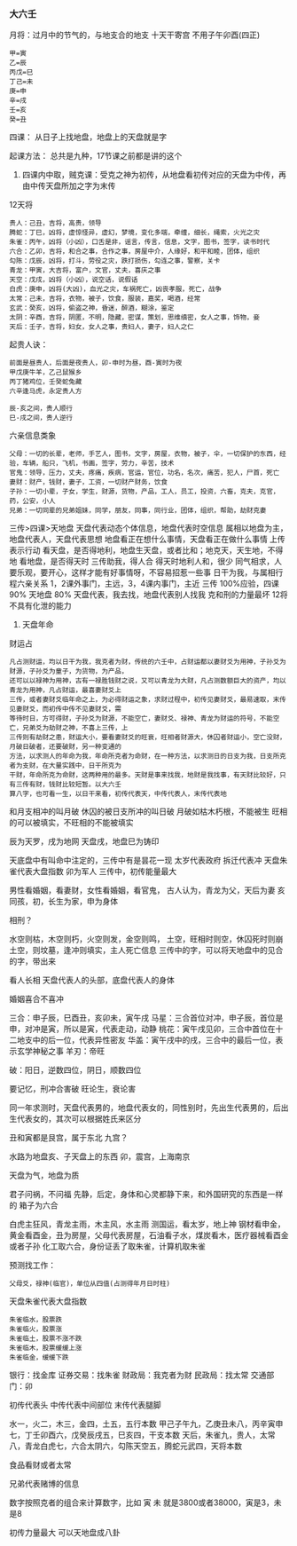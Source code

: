 ### 大六壬

月将：过月中的节气的，与地支合的地支
十天干寄宫 不用子午卯酉(四正)
```
甲=寅
乙=辰
丙戊=巳
丁己=未
庚=申
辛=戌
壬=亥
癸=丑
```

四课：
从日子上找地盘，地盘上的天盘就是字

起课方法：
总共是九种，17节课之前都是讲的这个
1. 四课内中取，贼克课：受克之神为初传，从地盘看初传对应的天盘为中传，再由中传天盘所加之字为末传

12天将
```
贵人：己丑，吉将，高贵，领导
腾蛇：丁巳，凶将，虚惊怪异，虚幻，梦境，变化多端，牵缠，细长，绳索，火光之灾
朱雀：丙午，凶将（小凶），口舌是非，谣言，传言，信息，文字，图书，签字，读书时代
六合：乙卯，吉将，和合之事，合作之事，房屋中介，人缘好，和平和睦，团体，组织
勾陈：戊辰，凶将，打斗，劳役之灾，跌打损伤，勾连之事，警察，关卡
青龙：甲寅，大吉将，富户，文官，丈夫，喜庆之事
天空：戊戌，凶将（小凶），说空话，说假话
白虎：庚申，凶将(大凶)，血光之灾，车祸死亡，凶丧孝服，死亡，战争
太常：己未，吉将，衣物，被子，饮食，服装，嘉奖，喝酒，经常
玄武：癸亥，凶将，偷盗之神，昏迷，醉酒，糊涂，鉴定
太阴：辛酉，吉将，阴匿，不明，隐藏，密谋，策划，思维缜密，女人之事，饰物，妾
天后：壬子，吉将，妇女，女人之事，贵妇人，妻子，妇人之仁
```

起贵人诀：
```
前面是昼贵人，后面是夜贵人，卯-申时为昼，酉-寅时为夜
甲戊庚牛羊，乙己鼠猴乡
丙丁猪鸡位，壬癸蛇兔藏
六辛逢马虎，永定贵人方

辰-亥之间，贵人顺行
巳-戌之间，贵人逆行
```

六亲信息类象
```
父母：一切的长辈，老师，手艺人，图书，文字，房屋，衣物，被子，伞，一切保护的东西，经验，车辆，船只，飞机，书画，签字，劳力，辛苦，技术
官鬼：领导，压力，丈夫，疼痛，疾病，官运，官位，功名，名次，痛苦，犯人，尸首，死亡
妻财：财产，钱财，妻子，工资，一切财产财务，饮食
子孙：一切小辈，子女，学生，财源，货物，产品，工人，员工，投资，六畜，克夫，克官，药，公安，小人
兄弟：一切同辈的兄弟姐妹，同学，朋友，同事，同行业，团体，组织，帮助，劫财克妻
```

三传>四课>天地盘
天盘代表动态个体信息，地盘代表时空信息
属相以地盘为主，地盘代表人，天盘代表思想
地盘看正在想什么事情，天盘看正在做什么事情
上传表示行动
看天盘，是否得地利，地盘生天盘，或者比和；地克天，天生地，不得地
看地盘，是否得天时
三传助我，得人合
得天时地利人和，很少
同气相求，人要乐观，要开心，这样才能有好事情呀，不容易招惹一些事
日干为我，与属相行程六亲关系
1，2课外事门，主远，3，4课内事门，主近
三传 100%应验，四课90% 天地盘 80%
天盘代表，我去找，地盘代表别人找我
克和刑的力量最坏
12将不具有化泄的能力
1. 天盘年命

财运占
```
凡占测财运，均以日干为我，我克者为财，传统的六壬中，占财运都以妻财爻为用神，子孙爻为财源，子孙爻为童子，为货物，为产品，
还可以以禄神为用神，古有一禄胜钱财之说，又可以青龙为大财，凡占测数额巨大的资产，均以青龙为用神，凡占财运，最喜妻财爻上
三传，或者妻财爻临年命之上，为必得财运之象，求财过程中，初传见妻财爻，最易速取，末传见妻财爻，而初传中传不见妻财爻，需
等待时日，方可得财，子孙爻为财源，不能空亡，妻财爻、禄神、青龙为财运的符号，不能空亡，兄弟爻为劫财之神，不喜上三传，上
三传则有劫财之患，财运大小，要看妻财爻的旺衰，旺相者财源大，休囚者财运小，空亡没财，月破日破者，还要破财，另一种变通的
方法，以求测人的年命为我，年命所克者为命财，在一种方法，以求测日的日支为我，日支所克者为支财，在大量实践中，日干所克为
干财，年命所克为命财，这两种用的最多。天财是事来找我，地财是我找事，有天财比较好，只有三传有财，钱财比较短暂。以大六壬
算八字，也可看一生，以日干来看，初传代表天，中传代表人，末传代表地
```

和月支相冲的叫月破
休囚的被日支所冲的叫日破
月破如枯木朽根，不能被生
旺相的可以被填实，不旺相的不能被填实

辰为天罗，戌为地网
天盘戌，地盘巳为铸印

天底盘中有叫命中注定的，三传中有是昙花一现
太岁代表政府
拆迁代表冲
天盘朱雀代表大盘指数
卯为军人
三传中，初传能量最大

男性看婚姻，看妻财，女性看婚姻，看官鬼，
古人认为，青龙为父，天后为妻
亥同孩，初，长生为家，申为身体

相刑？

水空则枯，木空则朽，火空则发，金空则鸣，
土空，旺相时则空，休囚死时则崩
土空，则坟墓，逢冲则填实，主人死亡信息
三传中的字，可以将天地盘中的见合的字，带出来

看人长相
天盘代表人的头部，底盘代表人的身体

婚姻喜合不喜冲

三合：申子辰，巳酉丑，亥卯未，寅午戌
马星：三合首位对冲，申子辰，首位是申，对冲是寅，所以是寅，代表走动，动静
桃花：寅午戌见卯，三合中首位在十二地支中的后一位，代表异性密友
华盖：寅午戌中的戌，三合中的最后一位，表示玄学神秘之事
羊刃：帝旺

破：阳日，逆数四位，阴日，顺数四位

要记忆，刑冲合害破
旺论生，衰论害

同一年求测时，天盘代表男的，地盘代表女的，同性别时，先出生代表男的，后出生代表女的，其次可以根据姓氏来区分

丑和寅都是艮宫，属于东北
九宫？

水路为地盘亥、子天盘上的东西
卯，震宫，上海南京

天盘为气，地盘为质

君子问祸，不问福
先静，后定，身体和心灵都静下来，和外国研究的东西是一样的
箱子为六合

白虎主狂风，青龙主雨，木主风，水主雨
测国运，看太岁，地上神
钢材看申金，黄金看酉金，丑为房屋，父母代表房屋，石油看子水，煤炭看木，医疗器械看酉金或者子孙
化工取六合，身份证丢了取朱雀，计算机取朱雀

预测找工作：
```
父母爻，禄神(临官)，单位从四值(占测得年月日时柱)
```

天盘朱雀代表大盘指数
```
朱雀临水，股票跌
朱雀临火，股票涨
朱雀临土，股票不涨不跌
朱雀临木，股票缓缓上涨
朱雀临金，缓缓下跌
```

银行：找金库
证券交易：找朱雀
财政局：我克者为财
民政局：找太常
交通部门：卯

初传代表头
中传代表中间部位
末传代表腿脚

水一，火二，木三，金四，土五，五行本数
甲己子午九，乙庚丑未八，丙辛寅申七，丁壬卯酉六，戊癸辰戌五，巳亥四，干支本数
天后，朱雀九，贵人，太常八，青龙白虎七，六合太阴六，勾陈天空五，腾蛇元武四，天将本数

食品看财或者太常



兄弟代表赌博的信息

数字按照克者的组合来计算数字，比如
寅
未
就是3800或者38000，寅是3，未是8

初传力量最大
可以天地盘成八卦


